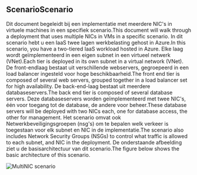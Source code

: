 ## <a name="scenario"></a><span data-ttu-id="d51e1-101">Scenario</span><span class="sxs-lookup"><span data-stu-id="d51e1-101">Scenario</span></span>
<span data-ttu-id="d51e1-102">Dit document begeleidt bij een implementatie met meerdere NIC's in virtuele machines in een specifiek scenario.</span><span class="sxs-lookup"><span data-stu-id="d51e1-102">This document will walk through a deployment that uses multiple NICs in VMs in a specific scenario.</span></span> <span data-ttu-id="d51e1-103">In dit scenario hebt u een IaaS twee lagen werkbelasting gehost in Azure.</span><span class="sxs-lookup"><span data-stu-id="d51e1-103">In this scenario, you have a two-tiered IaaS workload hosted in Azure.</span></span> <span data-ttu-id="d51e1-104">Elke laag wordt geïmplementeerd in een eigen subnet in een virtueel netwerk (VNet).</span><span class="sxs-lookup"><span data-stu-id="d51e1-104">Each tier is deployed in its own subnet in a virtual network (VNet).</span></span> <span data-ttu-id="d51e1-105">De front-endlaag bestaat uit verschillende webservers, gegroepeerd in een load balancer ingesteld voor hoge beschikbaarheid.</span><span class="sxs-lookup"><span data-stu-id="d51e1-105">The front end tier is composed of several web servers, grouped together in a load balancer set for high availability.</span></span> <span data-ttu-id="d51e1-106">De back-end-laag bestaat uit meerdere databaseservers.</span><span class="sxs-lookup"><span data-stu-id="d51e1-106">The back end tier is composed of several database servers.</span></span> <span data-ttu-id="d51e1-107">Deze databaseservers worden geïmplementeerd met twee NIC's, één voor toegang tot de database, de andere voor beheer.</span><span class="sxs-lookup"><span data-stu-id="d51e1-107">These database servers will be deployed with two NICs each, one for database access, the other for management.</span></span> <span data-ttu-id="d51e1-108">Het scenario omvat ook Netwerkbeveiligingsgroepen (nsg's) om te bepalen welk verkeer is toegestaan voor elk subnet en NIC in de implementatie.</span><span class="sxs-lookup"><span data-stu-id="d51e1-108">The scenario also includes Network Security Groups (NSGs) to control what traffic is allowed to each subnet, and NIC in the deployment.</span></span> <span data-ttu-id="d51e1-109">De onderstaande afbeelding ziet u de basisarchitectuur van dit scenario.</span><span class="sxs-lookup"><span data-stu-id="d51e1-109">The figure below shows the basic architecture of this scenario.</span></span>  

![MultiNIC scenario](./media/virtual-network-deploy-multinic-scenario-include/Figure1.png)

